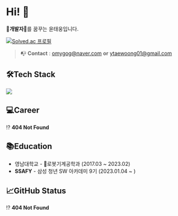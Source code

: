 # Hi! 👋
🤑**개발자**🤑를 꿈꾸는 윤태웅입니다.

[![Solved.ac
프로필](http://mazassumnida.wtf/api/v2/generate_badge?boj=ytung01)](https://solved.ac/ytung01)
> 📭 **Contact** : omygog@naver.com **or** ytaewoong01@gmail.com
## 🛠️Tech Stack
<img src="https://img.shields.io/badge/python-blue?style=flat&logo=python&logoColor=white"/>

## 💻Career
⁉️ **404 Not Found**
## 📚Education
* 영남대학교 - 🤖로봇기계공학과 (2017.03 ~ 2023.02)
* **SSAFY** - 삼성 청년 SW 아카데미 9기 (2023.01.04 ~ )
## 📈GitHub Status
⁉️ **404 Not Found**

